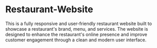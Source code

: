 # Restaurant-Website
This is a fully responsive and user-friendly restaurant website built to showcase a restaurant's brand, menu, and services.
The website is designed to enhance the restaurant's online presence and improve customer engagement through a clean and modern user interface.
